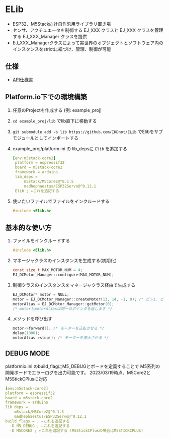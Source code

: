 # ELib

* ESP32、M5Stack向け自作汎用ライブラリ置き場
* センサ、アクチュエータを制御する EJ_XXX クラスと EJ_XXX クラスを管理する EJ_XXX_Manager クラスを提供
* EJ_XXX_Managerクラスによって実世界のオブジェクトとソフトウェア内のインスタンスをstrictに紐づけ、管理、制御が可能

## 仕様

* [API仕様書](https://ikdnot.github.io/ELib/annotated.html)

## Platform.io下での環境構築

1. 任意のProjectを作成する (例: example_proj)
1. `cd example_proj/lib` でlib直下に移動する
2. `git submodule add -b lib https://github.com/IKDnot/ELib` でElibをサブモジュールとしてインポートする
3. example_proj/platform.ini の lib_depsに `Elib` を追加する
   
   ```yaml
   [env:m5stack-core2]
    platform = espressif32
    board = m5stack-core2
    framework = arduino
    lib_deps = 
        m5stack/M5Core2@^0.1.5
        madhephaestus/ESP32Servo@^0.12.1
    Elib ; ←これを追記する
    ```

4. 使いたいファイルでファイルをインクルードする
   
   ```c
   #include <Elib.h>
   ```

## 基本的な使い方

1. ファイルをインクルードする
   
   ```c
   #include <Elib.h>
   ```
1. マネージャクラスのインスタンスを生成する(初期化)
   
    ```c
    const size_t MAX_MOTOR_NUM = 4;
    EJ_DCMotor_Manager::configure(MAX_MOTOR_NUM);
    ```

1. 制御クラスのインスタンスをマネージャクラス経由で生成する
   
   ```c
   EJ_DCMotor* motor = NULL;
   motor = EJ_DCMotor_Manager::createMotor(13, 14, -1, 0); /* ピン1, ピン2, enableピン, インスタンス識別id */
   motorAlias = EJ_DCMotor_Manager::getMotor(0);
   /* motorとmotorAliasは同一のポインタを返します */
   ```

1. メソッドを呼び出す

    ```c
    motor->forward(); /* モーターを正転させる */
    delay(1000);
    motorAlias->stop(); /* モーターを停止させる */
    ```

## DEBUG MODE

platformio.ini のbuild_flagにM5_DEBUGとボードを定義することで M5系列の開発ボードでエラーログを出力可能です。
2023/03/19時点、M5Core2とM5StickCPlusに対応

```yaml
[env:m5stack-core2]
platform = espressif32
board = m5stack-core2
framework = arduino
lib_deps = 
	m5stack/M5Core2@^0.1.5
	madhephaestus/ESP32Servo@^0.12.1
build_flags = ; ←これを追記する
  -D M5_DEBUG ; ←これを追記する
  -D M5CORE2 ; ←これを追記する (M5StickCPlusの場合はM5STICKCPLUS)
```


